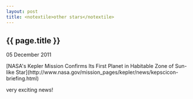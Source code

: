 ```yaml
---
layout: post
title: <notextile>other stars</notextile>
---
```


{{ page.title }}
----------------

<p class="publish_date">
05 December 2011

</p>
[NASA's Kepler Mission Confirms Its First Planet in Habitable Zone of Sun-like Star](http://www.nasa.gov/mission_pages/kepler/news/kepscicon-briefing.html)

very exciting news!
